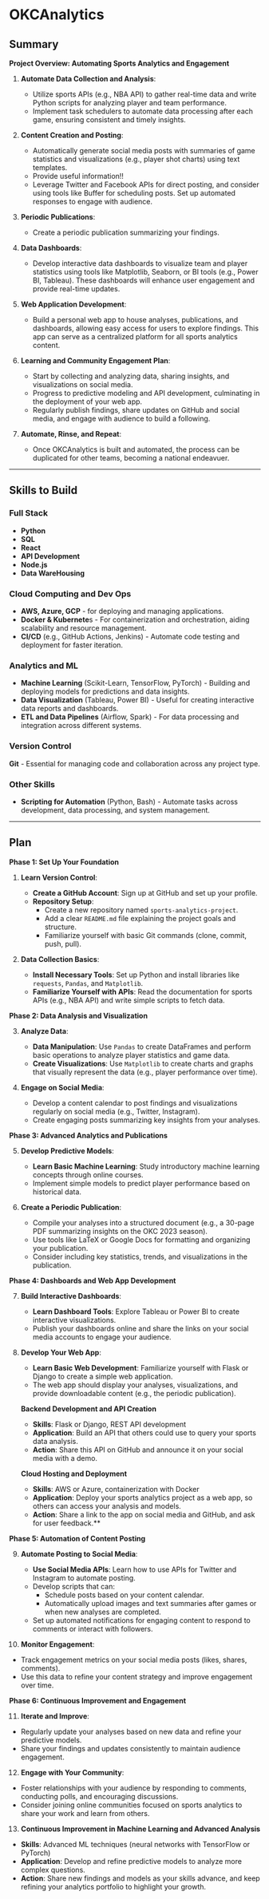 # OKCAnalytics

## Summary

**Project Overview: Automating Sports Analytics and Engagement**

1. **Automate Data Collection and Analysis**:
   - Utilize sports APIs (e.g., NBA API) to gather real-time data and write Python scripts for analyzing player and team performance.
   - Implement task schedulers to automate data processing after each game, ensuring consistent and timely insights.

2. **Content Creation and Posting**:
   - Automatically generate social media posts with summaries of game statistics and visualizations (e.g., player shot charts) using text templates.
   - Provide useful information!!
   - Leverage Twitter and Facebook APIs for direct posting, and consider using tools like Buffer for scheduling posts. Set up automated responses to engage with audience.

3. **Periodic Publications**:
   - Create a periodic publication summarizing your findings.

4. **Data Dashboards**:
   - Develop interactive data dashboards to visualize team and player statistics using tools like Matplotlib, Seaborn, or BI tools (e.g., Power BI, Tableau). These dashboards will enhance user engagement and provide real-time updates.

5. **Web Application Development**:
   - Build a personal web app to house analyses, publications, and dashboards, allowing easy access for users to explore findings. This app can serve as a centralized platform for all sports analytics content.

6. **Learning and Community Engagement Plan**:
   - Start by collecting and analyzing data, sharing insights, and visualizations on social media.
   - Progress to predictive modeling and API development, culminating in the deployment of your web app.
   - Regularly publish findings, share updates on GitHub and social media, and engage with audience to build a following.

6. **Automate, Rinse, and Repeat**:
   - Once OKCAnalytics is built and automated, the process can be duplicated for other teams, becoming a national endeavuer.
--- 

## Skills to Build
### Full Stack
- **Python**
- **SQL**
- **React**
- **API Development**
- **Node.js**
- **Data WareHousing**

### Cloud Computing and Dev Ops
- **AWS, Azure, GCP** -  for deploying and managing applications.
- **Docker & Kubernete**s - For containerization and orchestration, aiding scalability and resource management.
- **CI/CD** (e.g., GitHub Actions, Jenkins) - Automate code testing and deployment for faster iteration.

### Analytics and ML
- **Machine Learning** (Scikit-Learn, TensorFlow, PyTorch) - Building and deploying models for predictions and data insights.
- **Data Visualization** (Tableau, Power BI) - Useful for creating interactive data reports and dashboards.
- **ETL and Data Pipelines** (Airflow, Spark) - For data processing and integration across different systems.
  
### Version Control
**Git** - Essential for managing code and collaboration across any project type.

### Other Skills
- **Scripting for Automation** (Python, Bash) - Automate tasks across development, data processing, and system management.
---

## Plan

**Phase 1: Set Up Your Foundation**

1. **Learn Version Control**:
   - **Create a GitHub Account**: Sign up at GitHub and set up your profile.
   - **Repository Setup**: 
     - Create a new repository named `sports-analytics-project`.
     - Add a clear `README.md` file explaining the project goals and structure.
     - Familiarize yourself with basic Git commands (clone, commit, push, pull).

2. **Data Collection Basics**:
   - **Install Necessary Tools**: Set up Python and install libraries like `requests`, `Pandas`, and `Matplotlib`.
   - **Familiarize Yourself with APIs**: Read the documentation for sports APIs (e.g., NBA API) and write simple scripts to fetch data.

**Phase 2: Data Analysis and Visualization**

3. **Analyze Data**:
   - **Data Manipulation**: Use `Pandas` to create DataFrames and perform basic operations to analyze player statistics and game data.
   - **Create Visualizations**: Use `Matplotlib` to create charts and graphs that visually represent the data (e.g., player performance over time).

4. **Engage on Social Media**:
   - Develop a content calendar to post findings and visualizations regularly on social media (e.g., Twitter, Instagram).
   - Create engaging posts summarizing key insights from your analyses.

**Phase 3: Advanced Analytics and Publications**

5. **Develop Predictive Models**:
   - **Learn Basic Machine Learning**: Study introductory machine learning concepts through online courses.
   - Implement simple models to predict player performance based on historical data.

6. **Create a Periodic Publication**:
   - Compile your analyses into a structured document (e.g., a 30-page PDF summarizing insights on the OKC 2023 season).
   - Use tools like LaTeX or Google Docs for formatting and organizing your publication.
   - Consider including key statistics, trends, and visualizations in the publication.

**Phase 4: Dashboards and Web App Development**

7. **Build Interactive Dashboards**:
   - **Learn Dashboard Tools**: Explore Tableau or Power BI to create interactive visualizations.
   - Publish your dashboards online and share the links on your social media accounts to engage your audience.

8. **Develop Your Web App**:
   - **Learn Basic Web Development**: Familiarize yourself with Flask or Django to create a simple web application.
   - The web app should display your analyses, visualizations, and provide downloadable content (e.g., the periodic publication).
  
   **Backend Development and API Creation**
   - **Skills**: Flask or Django, REST API development
   - **Application**: Build an API that others could use to query your sports data analysis.
   - **Action**: Share this API on GitHub and announce it on your social media with a demo.

   **Cloud Hosting and Deployment**
   - **Skills**: AWS or Azure, containerization with Docker
   - **Application**: Deploy your sports analytics project as a web app, so others can access your analysis and models.
   - **Action**: Share a link to the app on social media and GitHub, and ask for user feedback.**

**Phase 5: Automation of Content Posting**

9. **Automate Posting to Social Media**:
   - **Use Social Media APIs**: Learn how to use APIs for Twitter and Instagram to automate posting.
   - Develop scripts that can:
     - Schedule posts based on your content calendar.
     - Automatically upload images and text summaries after games or when new analyses are completed.
   - Set up automated notifications for engaging content to respond to comments or interact with followers.

10. **Monitor Engagement**:
   - Track engagement metrics on your social media posts (likes, shares, comments).
   - Use this data to refine your content strategy and improve engagement over time.

**Phase 6: Continuous Improvement and Engagement**

11. **Iterate and Improve**:
   - Regularly update your analyses based on new data and refine your predictive models.
   - Share your findings and updates consistently to maintain audience engagement.

12. **Engage with Your Community**:
   - Foster relationships with your audience by responding to comments, conducting polls, and encouraging discussions.
   - Consider joining online communities focused on sports analytics to share your work and learn from others.

13. **Continuous Improvement in Machine Learning and Advanced Analysis**
   - **Skills**: Advanced ML techniques (neural networks with TensorFlow or PyTorch)
   - **Application**: Develop and refine predictive models to analyze more complex questions.
   - **Action**: Share new findings and models as your skills advance, and keep refining your analytics portfolio to highlight your growth.
